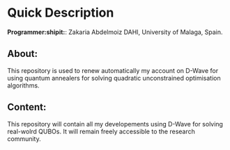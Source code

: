 # Quick Description
**Programmer:shipit:**: Zakaria Abdelmoiz DAHI, University of Malaga, Spain. 
## About:
This repository is used to renew automatically my account on D-Wave for using quantum annealers for solving quadratic unconstrained optimisation algorithms.
## Content:
This repository will contain all my developements using D-Wave for solving real-wolrd QUBOs. It will remain freely accessible to the research community.
